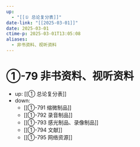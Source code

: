 ```yaml
---
up:
  - "[[① 总论复分表]]"
date-link: "[[2025-03-01]]"
date: 2025-03-01
ctime-p: 2025-03-01T13:05:08
aliases:
  - 非书资料、视听资料
---
```


# ①-79 非书资料、视听资料

- up: [[① 总论复分表]]
- down:	
	- [[①-791 缩微制品]]
	- [[①-792 录音制品]]
	- [[①-793 感光制品、录像制品]]
	- [[①-794 文献]]
	- [[①-795 网络资源]]
	
